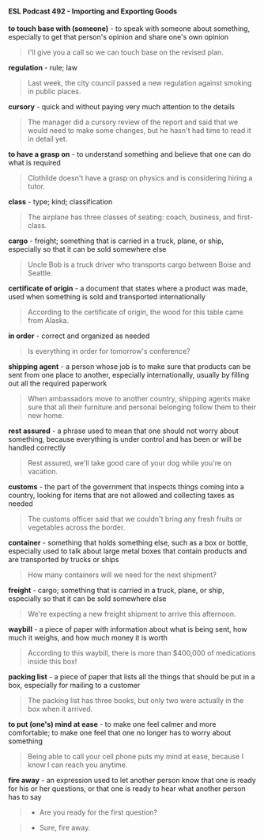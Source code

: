 #### ESL Podcast 492 - Importing and Exporting Goods

**to touch base with (someone)** - to speak with someone about something,
especially to get that person's opinion and share one's own opinion

> I'll give you a call so we can touch base on the revised plan.

**regulation** - rule; law

> Last week, the city council passed a new regulation against smoking in public
places.

**cursory** - quick and without paying very much attention to the details

> The manager did a cursory review of the report and said that we would need to
make some changes, but he hasn't had time to read it in detail yet.

**to have a grasp on** - to understand something and believe that one can do what
is required

> Clothilde doesn't have a grasp on physics and is considering hiring a tutor.

**class** - type; kind; classification

> The airplane has three classes of seating: coach, business, and first-class.

**cargo** - freight; something that is carried in a truck, plane, or ship, especially so
that it can be sold somewhere else

> Uncle Bob is a truck driver who transports cargo between Boise and Seattle.

**certificate of origin** - a document that states where a product was made, used
when something is sold and transported internationally

> According to the certificate of origin, the wood for this table came from Alaska.

**in order** - correct and organized as needed

> Is everything in order for tomorrow's conference?

**shipping agent** - a person whose job is to make sure that products can be sent
from one place to another, especially internationally, usually by filling out all the
required paperwork

> When ambassadors move to another country, shipping agents make sure that
all their furniture and personal belonging follow them to their new home.

**rest assured** - a phrase used to mean that one should not worry about
something, because everything is under control and has been or will be handled
correctly

> Rest assured, we'll take good care of your dog while you're on vacation.

**customs** - the part of the government that inspects things coming into a country,
looking for items that are not allowed and collecting taxes as needed

> The customs officer said that we couldn't bring any fresh fruits or vegetables
across the border.

**container** - something that holds something else, such as a box or bottle,
especially used to talk about large metal boxes that contain products and are
transported by trucks or ships

> How many containers will we need for the next shipment?

**freight** - cargo; something that is carried in a truck, plane, or ship, especially so
that it can be sold somewhere else

> We're expecting a new freight shipment to arrive this afternoon.

**waybill** - a piece of paper with information about what is being sent, how much it
weighs, and how much money it is worth

> According to this waybill, there is more than $400,000 of medications inside this
box!

**packing list** - a piece of paper that lists all the things that should be put in a box,
especially for mailing to a customer

> The packing list has three books, but only two were actually in the box when it
arrived.

**to put (one's) mind at ease** - to make one feel calmer and more comfortable; to
make one feel that one no longer has to worry about something

> Being able to call your cell phone puts my mind at ease, because I know I can
reach you anytime.

**fire away** - an expression used to let another person know that one is ready for
his or her questions, or that one is ready to hear what another person has to say

> - Are you ready for the first question?

> - Sure, fire away.


